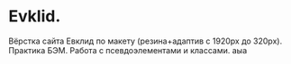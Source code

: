 # Evklid.
Вёрстка сайта Евклид по макету (резина+адаптив с 1920px до 320px).
Практика БЭМ.
Работа с псевдоэлементами и классами.
аыа

